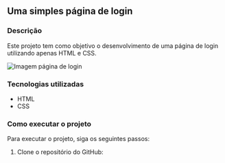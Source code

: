 ## Uma simples página de login

### Descrição


Este projeto tem como objetivo o desenvolvimento de uma página de login utilizando apenas HTML e CSS.

![Imagem página de login](https://github.com/user-attachments/assets/b7107c04-fac9-4940-a065-d1921a2b749f)

### Tecnologias utilizadas

* HTML
* CSS

### Como executar o projeto

Para executar o projeto, siga os seguintes passos:

1. Clone o repositório do GitHub:

